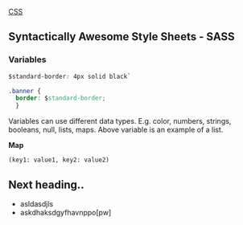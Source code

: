 [CSS](CSS.md)

## Syntactically Awesome Style Sheets - SASS

### Variables

```css
$standard-border: 4px solid black`

.banner {
  border: $standard-border;
  }
```

Variables can use different data types. E.g. color, numbers, strings, booleans, null, lists, maps. Above variable is an example of a list.

**Map**

`(key1: value1, key2: value2)`


## Next heading..
- asldasdjls
- askdhaksdgyfhavnppo[pw]
